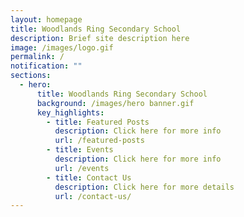 ```yaml
---
layout: homepage
title: Woodlands Ring Secondary School
description: Brief site description here
image: /images/logo.gif
permalink: /
notification: ""
sections:
  - hero:
      title: Woodlands Ring Secondary School
      background: /images/hero banner.gif
      key_highlights:
        - title: Featured Posts
          description: Click here for more info
          url: /featured-posts
        - title: Events
          description: Click here for more info
          url: /events
        - title: Contact Us
          description: Click here for more details
          url: /contact-us/
---
```

